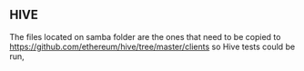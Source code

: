 ## HIVE

The files located on samba folder are the ones that need to be copied to https://github.com/ethereum/hive/tree/master/clients so Hive tests could be run,
